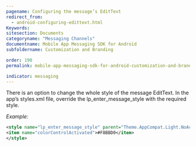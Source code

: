 ```yaml
---
pagename: Configuring the message’s EditText
redirect_from:
  - android-configuring-edittext.html
Keywords:
sitesection: Documents
categoryname: "Messaging Channels"
documentname: Mobile App Messaging SDK for Android
subfoldername: Customization and Branding

order: 190
permalink: mobile-app-messaging-sdk-for-android-customization-and-branding-configuring-the-message-s-edit-text.html

indicator: messaging
---
```


There is an option to change the whole style of the message EditText. In the app’s styles.xml file, override the lp_enter_message_style with the required style.

*Example:*

```xml
<style name="lp_enter_message_style" parent="Theme.AppCompat.Light.NoActionBar">
<item name="colorControlActivated">#F8BBD0</item>
</style>
```
